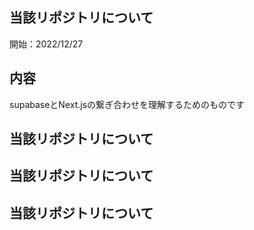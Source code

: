 ## 当該リポジトリについて
開始：2022/12/27
## 内容
supabaseとNext.jsの繋ぎ合わせを理解するためのものです


## 当該リポジトリについて
## 当該リポジトリについて
## 当該リポジトリについて
